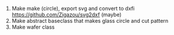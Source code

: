 1. Make make (circle), export svg and convert to dxfi
   https://github.com/Zigazou/svg2dxf (maybe)
2. Make abstract baseclass that makes glass circle and cut pattern
3. Make wafer class 
